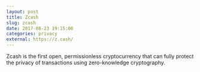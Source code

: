 ```yaml
---
layout: post
title: Zcash
slug: zcash
date: 2017-08-23 19:15:00
categories: privacy
external: https://z.cash/
---
```


Zcash is the first open, permissionless cryptocurrency that can fully protect the privacy of transactions using zero-knowledge cryptography.
